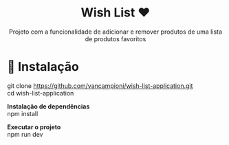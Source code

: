 <h1 align="center" style="font-weight: bold;"> Wish List ❤️</h1>

<p align="center">
Projeto com a funcionalidade de adicionar e remover produtos de uma lista de produtos favoritos
</p>

# 🚀 Instalação

git clone https://github.com/vancampioni/wish-list-application.git
<br />
cd wish-list-application

<strong>Instalação de dependências</strong>
<br />
npm install

<strong>Executar o projeto</strong>
<br />
npm run dev

